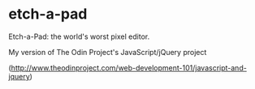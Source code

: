 # etch-a-pad
Etch-a-Pad: the world's worst pixel editor.

My version of The Odin Project's JavaScript/jQuery project

(http://www.theodinproject.com/web-development-101/javascript-and-jquery)
